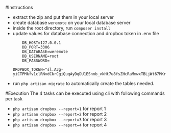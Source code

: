 #Instructions
- extract the zip and put them in your local server
- create database `weremote` on your local database server
- inside the root directory, run `composer install`
- update values for database connection and dropbox token in .env file
    ```
        DB_HOST=127.0.0.1
        DB_PORT=3306
        DB_DATABASE=weremote
        DB_USERNAME=root
        DB_PASSWORD=
    ```
    ```
    DROPBOX_TOKEN="sl.A3g-yiCTPMkfv1clRNvdCkrCgiQuqAyDqDU1ESnnb_vkHt7u8fsZHcRaMmwxTBLjWt67MKr7e952JqawONd_1fGsICFgbjXJhdpjZh0AqcTza59riAEhmQUKEcDiiPGncPTgN_8"
    ```
- run `php artisan migrate` to automatically create the tables needed.

#Execution
The 4 tasks can be executed using cli with following commands per task
- `php artisan dropbox --report=1` for report 1
- `php artisan dropbox --report=2` for report 2
- `php artisan dropbox --report=3` for report 3
- `php artisan dropbox --report=4` for report 4

